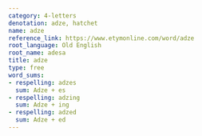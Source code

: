 ```yaml
---
category: 4-letters
denotation: adze, hatchet
name: adze
reference_link: https://www.etymonline.com/word/adze
root_language: Old English
root_name: adesa
title: adze
type: free
word_sums:
- respelling: adzes
  sum: Adze + es
- respelling: adzing
  sum: Adze + ing
- respelling: adzed
  sum: Adze + ed
---
```

